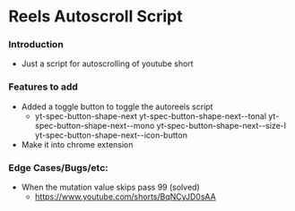 # Reels Autoscroll Script
### Introduction
- Just a script for autoscrolling of youtube short

### Features to add
- Added a toggle button to toggle the autoreels script
    - yt-spec-button-shape-next yt-spec-button-shape-next--tonal yt-spec-button-shape-next--mono yt-spec-button-shape-next--size-l yt-spec-button-shape-next--icon-button
- Make it into chrome extension

### Edge Cases/Bugs/etc:
- When the mutation value skips pass 99 (solved)
    - https://www.youtube.com/shorts/BqNCyJD0sAA